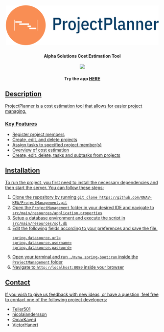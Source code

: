 <h1 align="center">
  <br>
  <a href="[projectplanner](https://alphaprojectplanner.azurewebsites.net/)"><img src=https://github.com/ONAV-KEA/ProjectManagement/blob/main/src/main/resources/static/images/projectplanner-logo.png?raw=true" alt="ProjectPlanner" width="500"></a> 
</h1>

<h4 align="center">Alpha Solutions Cost Estimation Tool</h4>

<p align="center">
  <a href="https://skillicons.dev">
    <img src="https://skillicons.dev/icons?i=java,js,html,planetscale,spring,bootstrap&theme=light" />
  </a>
</p>

 <h4 align="center">Try the app <a href="https://alphaprojectplanner.azurewebsites.net/">HERE</h4></p> 


## Description
ProjectPlanner is a cost estimation tool that allows for easier project managing. 
    
### Key Features    
* Register project members
* Create, edit, and delete projects
* Assign tasks to specified project member(s)
* Overview of cost estimation
* Create, edit, delete, tasks and subtasks from projects
    
## Installation
To run the project, you first need to install the necessary dependencies and then start the server. You can follow these steps:

1. Clone the repository by running `git clone https://github.com/ONAV-KEA/ProjectManagement.git`
2. Open the `ProjectManagement` folder in your desired IDE and navigate to `src/main/resources/application.properties`
3. Setup a database environment and execute the script in `src/main/resources/sql.db`
4. Edit the following fields according to your preferences and save the file. 
    ```
    spring.datasource.url=
    spring.datasource.username=
    spring.datasource.password=
    ```
5. Open your terminal and run `./mvnw spring-boot:run` inside the `ProjectManagement` folder
6. Navigate to `http://localhost:8080` inside your browser
   
## Contact
If you wish to give us feedback with new ideas, or have a question, feel free to contact one of the following project developers:
- <a href="https://github.com/Teller501">Teller501</a>
- <a href="https://github.com/nicolaiandersson">nicolaiandersson</a>
- <a href="https://github.com/OmarKayed">OmarKayed</a>
- <a href="https://github.com/VictorHanert">VictorHanert</a>
